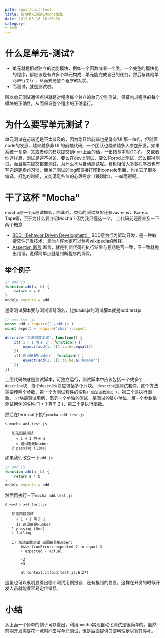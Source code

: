 ```yaml
---
path: /post/unit-test
title: 前端单元测试&Mocha指北
date: 2017-05-16 16:05:36
category:
- 前端
---
```


# 什么是单元-测试?
- 单元就是相对独立的功能模块，例如一个函数或者一个类。一个完整的模块化的程序，都应该是有许多个单元构成，单元能完成自己的任务，然后与其他单元进行交互 ，从而完成整个程序的功能。
- 而测试，就是测试啦。

所以单元测试通俗点讲就是对程序每个独立的单元分别测试，保证构成程序的每个模块的正确性，从而保证整个程序的正确运行。

# 为什么要写单元测试？
单元测试在前端还是不太普及的，因为刚开始前端也是偏向‘UI’那一块的，但随着node的发展，越来越多非‘UI’的前端代码，一个团队也越来越多人参加开发，如果系统一复杂，又或者你的模块提交到npm上面的话，一出错基本就GG了。
又或者你这样想，测试是逃不掉的，要么在dev上测试，要么在prod上测试，怎么都得测试，而且每次提交都要测试，为什么不写自动测试呢。我也相信大多数程序员也有写完跑跑看的习惯，而单元测试的log都直接打印到console里面，也省去了很多编译，打包的时间，又能满足各位的心理需求（猥琐脸），一举两得啊。

<!--more-->

# 干了这杯 "Mocha"
mocha是一个js测试框架，除此外，类似的测试框架还有Jasmine、Karma、Tape等，至于为什么要介绍Mocha？因为我只懂这一个。
上代码前还要普及一下两个概念
- [BDD（Behavior Driven Development）](https://zh.wikipedia.org/wiki/%E8%A1%8C%E4%B8%BA%E9%A9%B1%E5%8A%A8%E5%BC%80%E5%8F%91)
BDD意为行为驱动开发，是一种敏捷软件开发技术，具体内容大家可以参考wikipedia的解释。
- [Assertion 断言](https://zh.wikipedia.org/wiki/%E6%96%B7%E8%A8%80_(%E7%A8%8B%E5%BC%8F))
断言，就是判断代码的执行结果与预期是否一致，不一致就抛出错误，说得简单点就是判断程序的真假。

## 举个例子
```javascript
// add.js
function add(a, b) {
    return a + b
}
module.exports = add
```
通常测试脚本要与测试源码同名，比如add.js的测试脚本就是add.test.js
```javascript
// add.test.js
const add = require('./add.js')
const expect = require('chai').expect

describe('加法函数测试', function() {
    it('1 + 1 等于 2', function() {
        expect(add(1, 1)).to.be.equal(2)
    })
    it('返回值是Number', function() {
        expect(add(1, 1)).to.be.a('number')
    })
})
```
上面代码块就是测试脚本，可独立运行，测试脚本中应该包括一个或多个`describe`块，每个`describe`块应包括多个`it`块。
`describe`是测试套件，这个方法需要传两个参数，第一个为测试套件的名称`('加法函数测试')`，第二个是执行函数。
`it`块是测试用例，表示一个单独的测试，是测试的最小单位，第一个参数是测试用例的名称('1 + 1 等于 2')，第二个是执行函数。

然后在terminal下执行`mocha add.test.js`
```terminal
$ mocha add.test.js

   加法函数测试
     √ 1 + 1 等于 2
     √ 返回值是Number
   2 passing (12ms)
```

如果我们改变一下`add.js`
```javascript
// add.js
function add(a, b) {
    return a * b
}
module.exports = add
```
然后再执行一下`mocha add.test.js`
```terminal
$ mocha add.test.js

   加法函数测试
     √ 1 + 1 等于 2
     1) 返回值是Number
   1 passing (8ms)
   1 failing

   1) 加法函数测试 返回值是Number:
       AssertionError: expected 2 to equal 3
       + expected - actual

       -2
       +3

       at Context.it(add.test.js:6:27)
```
这里也可以很明显看出哪个测试用例报错、还有报错的位置，这样在开发的时候开发人员就能很容易定位错误。

# 小结
从上面一个简单的例子可以看出，利用mocha实现自动化测试是很简单的。虽然前期开发需要花一点时间去写单元测试，但是后面提供的便利性足以将其弥补。
